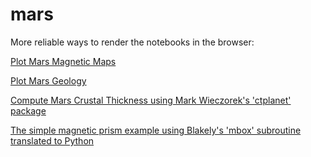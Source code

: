 # mars

More reliable ways to render the notebooks in the browser:

[Plot Mars Magnetic Maps](nbviewer.jupyter.org/github.com/siwill22/mars/blob/main/plot_mars_magnetic_maps.ipynb)

[Plot Mars Geology](nbviewer.jupyter.org/github.com/siwill22/mars/blob/main/plot_mars_geology.ipynb)

[Compute Mars Crustal Thickness using Mark Wieczorek's 'ctplanet' package](nbviewer.jupyter.org/github.com/siwill22/mars/blob/main/mars_crustal_thickness.ipynb)

[The simple magnetic prism example using Blakely's 'mbox' subroutine translated to Python](nbviewer.jupyter.org/github.com/siwill22/mars/blob/main/mbox.ipynb)

